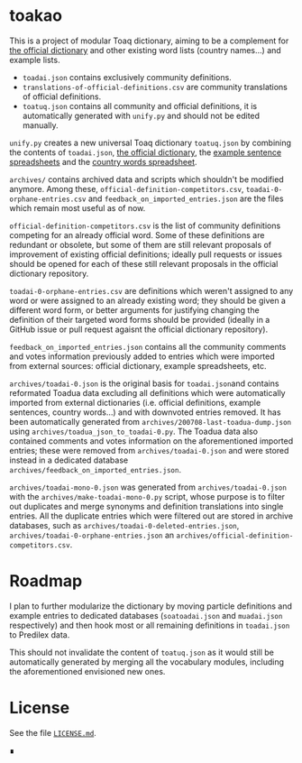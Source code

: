 # toakao

This is a project of modular Toaq dictionary, aiming to be a complement for [the official dictionary](https://github.com/toaq/dictionary/blob/master/dictionary.json) and other existing word lists (country names…) and example lists.


* `toadai.json` contains exclusively community definitions.
* `translations-of-official-definitions.csv` are community translations of official definitions.
* `toatuq.json` contains all community and official definitions, it is automatically generated with `unify.py` and should not be edited manually.

`unify.py` creates a new universal Toaq dictionary `toatuq.json` by combining the contents of `toadai.json`, [the official dictionary](https://github.com/toaq/dictionary/blob/master/dictionary.json), the [example sentence spreadsheets](https://docs.google.com/spreadsheets/d/1bCQoaX02ZyaElHiiMcKHFemO4eV1MEYmYloYZgOAhac/edit#gid=1395088029) and the [country words spreadsheet](https://docs.google.com/spreadsheets/d/1P9p1D38p364JSiNqLMGwY3zDRPQ_f6Yob_OL-uku28Q/edit#gid=637793855).

`archives/` contains archived data and scripts which shouldn't be modified anymore. Among these, `official-definition-competitors.csv`, `toadai-0-orphane-entries.csv` and `feedback_on_imported_entries.json` are the files which remain most useful as of now.

`official-definition-competitors.csv` is the list of community definitions competing for an already official word. Some of these definitions are redundant or obsolete, but some of them are still relevant proposals of improvement of existing official definitions; ideally pull requests or issues should be opened for each of these still relevant proposals in the official dictionary repository.

`toadai-0-orphane-entries.csv` are definitions which weren't assigned to any word or were assigned to an already existing word; they should be given a different word form, or better arguments for justifying changing the definition of their targeted word forms should be provided (ideally in a GitHub issue or pull request agaisnt the official dictionary repository).

`feedback_on_imported_entries.json` contains all the community comments and votes information previously added to entries which were imported from external sources: official dictionary, example spreadsheets, etc.

`archives/toadai-0.json` is the original basis for `toadai.json`and contains reformated Toadua data excluding all definitions which were automatically imported from external dictionaries (i.e. official definitions, example sentences, country words…) and with downvoted entries removed. It has been automatically generated from `archives/200708-last-toadua-dump.json` using `archives/toadua_json_to_toadai-0.py`. The Toadua data also contained comments and votes information on the aforementioned imported entries; these were removed from `archives/toadai-0.json` and were stored instead in a dedicated database `archives/feedback_on_imported_entries.json`.

`archives/toadai-mono-0.json` was generated from `archives/toadai-0.json` with the `archives/make-toadai-mono-0.py` script, whose purpose is to filter out duplicates and merge synonyms and definition translations into single entries. All the duplicate entries which were filtered out are stored in archive databases, such as `archives/toadai-0-deleted-entries.json`, `archives/toadai-0-orphane-entries.json` an `archives/official-definition-competitors.csv`.

# Roadmap

I plan to further modularize the dictionary by moving particle definitions and example entries to dedicated databases (`soatoadai.json` and `muadai.json` respectively) and then hook most or all remaining definitions in `toadai.json` to Predilex data.

This should not invalidate the content of `toatuq.json` as it would still be automatically generated by merging all the vocabulary modules, including the aforementioned envisioned new ones.

# License

See the file [`LICENSE.md`](LICENSE.md).

∎